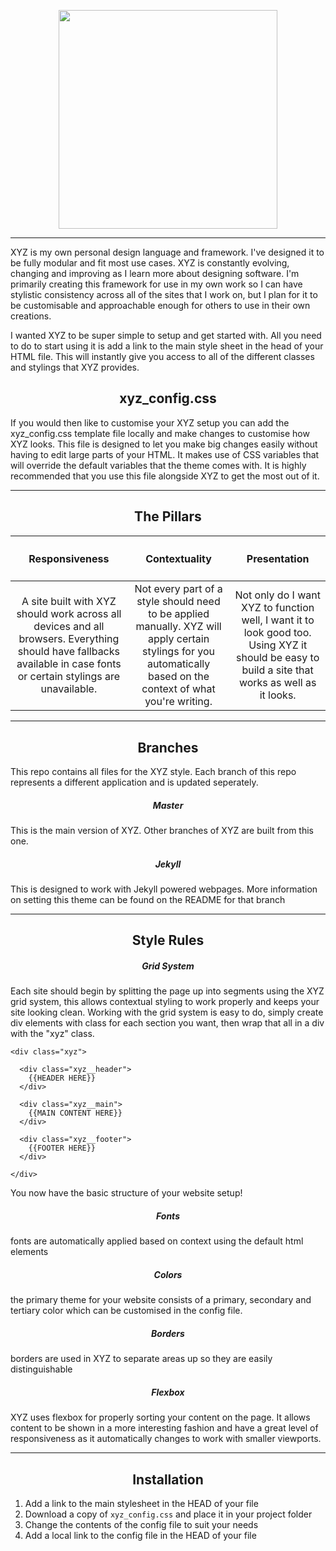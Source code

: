 <p align="center">
<img src="https://raw.githubusercontent.com/viri-space/brand/master/XYZ/logo.png" width="350">
</p>

***

XYZ is my own personal design language and framework. I've designed it to be fully modular and fit most use cases. XYZ is constantly evolving, changing and improving as I learn more about designing software. I'm primarily creating this framework for use in my own work so I can have stylistic consistency across all of the sites that I work on, but I plan for it to be customisable and approachable enough for others to use in their own creations.

I wanted XYZ to be super simple to setup and get started with. All you need to do to start using it is add a link to the main style sheet in the head of your HTML file. This will instantly give you access to all of the different classes and stylings that XYZ provides.

<h2 align="center">xyz_config.css</h2>

If you would then like to customise your XYZ setup you can add the xyz_config.css template file locally and make changes to customise how XYZ looks. This file is designed to let you make big changes easily without having to edit large parts of your HTML. It makes use of CSS variables that will override the default variables that the theme comes with. It is highly recommended that you use this file alongside XYZ to get the most out of it.

***

<h2 align="center">The Pillars</h2>

| <h4 align="center">Responsiveness | <h4 align="center">Contextuality | <h4 align="center">Presentation |
|:--------------:|:-------------:|:------------:|
| A site built with XYZ should work across all devices and all browsers. Everything should have fallbacks available in case fonts or certain stylings are unavailable. | Not every part of a style should need to be applied manually. XYZ will apply certain stylings for you automatically based on the context of what you're writing. | Not only do I want XYZ to function well, I want it to look good too. Using XYZ it should be easy to build a site that works as well as it looks. |

***

<h2 align="center">Branches</h2>

This repo contains all files for the XYZ style. Each branch of this repo represents a different application and is updated seperately.


<h5 align="center">Master</h5>

This is the main version of XYZ. Other branches of XYZ are built from this one.

<h5 align="center" href="tree/jekyll">Jekyll</h5>

This is designed to work with Jekyll powered webpages. More information on setting this theme can be found on the README for that branch

***

<h2 align="center">Style Rules</h2>

<h5 align="center">Grid System</h5>

Each site should begin by splitting the page up into segments using the XYZ grid system, this allows contextual styling to work properly and keeps your site looking clean.
Working with the grid system is easy to do, simply create div elements with class for each section you want, then wrap that all in a div with the "xyz" class.

    <div class="xyz">

      <div class="xyz__header">
        {{HEADER HERE}}
      </div>

      <div class="xyz__main">
        {{MAIN CONTENT HERE}}
      </div>

      <div class="xyz__footer">
        {{FOOTER HERE}}
      </div>

    </div>

You now have the basic structure of your website setup!

<h5 align="center">Fonts</h5>

fonts are automatically applied based on context using the default html elements

<h5 align="center">Colors</h5>

the primary theme for your website consists of a primary, secondary and tertiary color which can be customised in the config file.

<h5 align="center">Borders</h5>

borders are used in XYZ to separate areas up so they are easily distinguishable

<h5 align="center">Flexbox</h5>

XYZ uses flexbox for properly sorting your content on the page. It allows content to be shown in a more interesting fashion and have a great level of responsiveness as it automatically changes to work with smaller viewports.

***

<h2 align="center">Installation</h2>

1.  Add a link to the main stylesheet in the HEAD of your file
2.  Download a copy of `xyz_config.css` and place it in your project folder
3.  Change the contents of the config file to suit your needs
4.  Add a local link to the config file in the HEAD of your file
